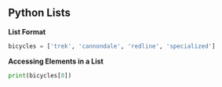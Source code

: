## Python Lists

**List Format**
```python
bicycles = ['trek', 'cannondale', 'redline', 'specialized']
```
**Accessing Elements in a List**
```python
print(bicycles[0])
```

```python

```




